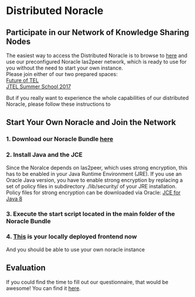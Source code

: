 # Distributed Noracle

## Participate in our Network of Knowledge Sharing Nodes
The easiest way to access the Distributed Noracle is to browse to [here](http://dbis.rwth-aachen.de/noracle) and use our preconfigured Noracle las2peer network, which is ready to use for you without the need to start your own instance.  
Please join either of our two prepared spaces:  
[Future of TEL](todo)  
[JTEL Summer School 2017](todo)  

But if you really want to experience the whole capabilities of our distributed Noracle, please follow these instructions to

## Start Your Own Noracle and Join the Network

### 1. Download our Noracle Bundle [here](https://github.com/Distributed-Noracle/Distributed-Noracle.github.io/raw/master/noracle%20peer.zip)

### 2. Install Java and the JCE
Since the Noralce depends on las2peer, which uses strong encryption, this has to be enabled in your Java Runtime Environment (JRE).
If you use an Oracle Java version, you have to enable strong encryption by replacing a set of policy files in subdirectory ./lib/security/ of your JRE installation.
Policy files for strong encryption can be downloaded via Oracle:
[JCE for Java 8](http://www.oracle.com/technetwork/java/javase/downloads/jce8-download-2133166.html "JCE-8")

### 3. Execute the start script located in the main folder of the Noracle Bundle

### 4. [This](http://localhost:9082/fileservice/v2.2.0/files/noracle/index.html) is your locally deployed frontend now
And you should be able to use your own noracle instance

## Evaluation
If you could find the time to fill out our questionnaire, that would be awesome!
You can find it [here](https://goo.gl/forms/jCg3XDfo0v8cmflf1).
